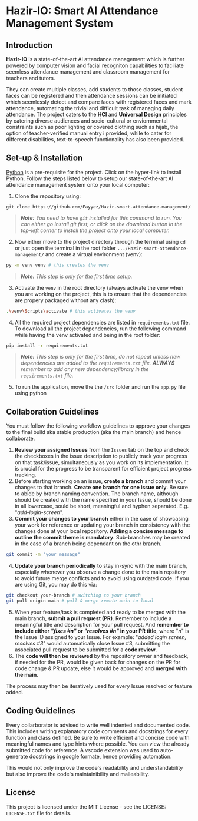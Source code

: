 # Hazir-IO: Smart AI Attendance Management System
## Introduction
**Hazir-IO** is a state-of-the-art AI attendance management which is further powered by computer vision and facial recogniton capabilities to faciliate seemless attendance management and classroom management for teachers and tutors.

They can create multiple classes, add students to those classes, student faces can be registered and then attendance sessions can be initiated which seemlessly detect and compare faces with registered faces and mark attendance, automating the trivial and difficult task of managing daily attendance. The project caters to the **HCI** and **Universal Design** principles by catering diverse audiences and socio-cultural or enviornmental constraints such as poor lighting or covered clothing such as hijab, the option of teacher-verified manual entry i provided, while to cater for different disabilities, text-to-speech functionality has also been provided.


## Set-up & Installation
[Python](python.org/downloads) is a pre-requisite for the project. Click on the hyper-link to install Python. Follow the steps listed below to setup our state-of-the-art AI attendance management system onto your local computer:

1. Clone the repository using:
```shell
git clone https://github.com/Fayyez/Hazir-smart-attendance-management/
```
> ***Note:** You need to have `git` installed for this command to run. You can either go install git first, or click on the download button in the top-left corner to install the project onto your local computer.*

2. Now either move to the project directory through the terminal using `cd` or just open the terminal in the root folder `.../Hazir-smart-attendance-management/` and create a virtual environment (venv):
```sh
py -m venv venv # this creates the venv
```
> ***Note:** This step is only for the first time setup.*
3. Activate the `venv` in the root directory (always activate the venv when you are working on the project, this is to ensure that the dependencies are propery packaged without any clash):
```sh
.\venv\Scripts\activate # this activates the venv
```

4. All the required project dependencies are listed in `requirements.txt` file. To download all the project dependencies, run the following command while having the venv activated and being in the root folder: 
```sh
pip install -r requirements.txt
```
> ***Note:** This step is only for the first time, do not repeat unless new dependencies are added to the ```requirements.txt``` file. **ALWAYS** remember to add any new dependency/library in the ```requirements.txt``` file.*

5. To run the application, move the the ```/src``` folder and run the ```app.py``` file using python

## Collaboration Guidelines

You must follow the following workflow guidelines to approve your changes to the final build aka stable production (aka the main branch) and hence collaborate.

1. **Review your assigned Issues** from the `Issues` tab on the top and check the checkboxes in the issue description to publicly track your progress on that task/issue, simultaneously as you work on its implementation. It is crucial for the progress to be transparent for efficient project progress tracking. 
2. Before starting working on an issue, **create a branch** and commit your changes to that branch. **Create one branch for one issue only**. Be sure to abide by branch naming convention. The branch name, although should be created with the name specified in your Issue, should be done in all lowercase, sould be short, meaningful and hyphen separated. E.g. "*add-login-screen*".
3. **Commit your changes to your branch** either in the case of showcasing your work for reference or updating your branch in consistency with the changes done at your local repository. **Adding a concise message to outline the commit theme is mandatory**. Sub-branches may be created in the case of a branch being dependant on the othr branch.
```sh
git commit -m "your message"
```
4. **Update your branch periodically** to stay in-sync with the main branch, especially whenever you observe a change done to the main repsitory to avoid future merge conflicts and to avoid using outdated code. If you are using Git, you may do this via:
```sh
git checkout your-branch # switching to your branch
git pull origin main # pull & merge remote main to local 
```
5. When your feature/task is completed and ready to be merged with the main branch, **submit a pull request (PR)**. Remember to include a meaningful title and description for your pull request. And **remember to include either *"fixes #n"* or *"resolves #n"* in your PR title**, where "*n*" is the Issue ID assigned to your Issue. For example: "*added login screen, resolves #3*" would automatically close Issue #3, submitting the associated pull request to be submitted for a **code review**.
6. The **code will then be reviewed** by the repository owner and feedback, if needed for the PR, would be given back for changes on the PR for code change & PR update, else it would be approved and **merged with the main**.

The process may then be iteratively used for every Issue resolved or feature added. 

## Coding Guidelines
Every collarborator is advised to write well indented and documented code. This includes writing explanatory code comments and docstrings for every function and class defined. Be sure to write efficient and concise code with meaningful names and type hints where possible. You can view the already submitted code for reference. A vscode extension was used to auto-generate docstrings in google formate, hence providing automation.

This would not only improve the code's readability and understandability but also improve the code's maintainibility and malleability.


## License
This project is licensed under the MIT License - see the LICENSE: ```LICENSE.txt``` file for details.
